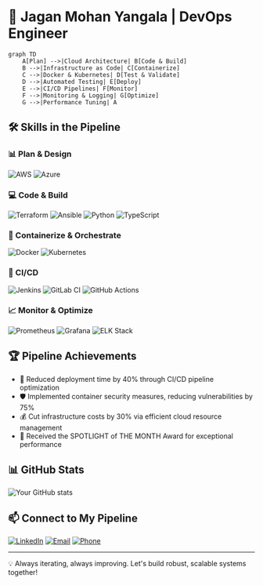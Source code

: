 # 🚀 Jagan Mohan Yangala | DevOps Engineer
```mermaid
graph TD
    A[Plan] -->|Cloud Architecture| B[Code & Build]
    B -->|Infrastructure as Code| C[Containerize]
    C -->|Docker & Kubernetes| D[Test & Validate]
    D -->|Automated Testing| E[Deploy]
    E -->|CI/CD Pipelines| F[Monitor]
    F -->|Monitoring & Logging| G[Optimize]
    G -->|Performance Tuning| A
```

## 🛠 Skills in the Pipeline

### 📊 Plan & Design
![AWS](https://img.shields.io/badge/AWS-232F3E?style=for-the-badge&logo=amazon-aws&logoColor=white)
![Azure](https://img.shields.io/badge/Azure-0089D6?style=for-the-badge&logo=microsoft-azure&logoColor=white)

### 💻 Code & Build
![Terraform](https://img.shields.io/badge/Terraform-7B42BC?style=for-the-badge&logo=terraform&logoColor=white)
![Ansible](https://img.shields.io/badge/Ansible-EE0000?style=for-the-badge&logo=ansible&logoColor=white)
![Python](https://img.shields.io/badge/Python-3776AB?style=for-the-badge&logo=python&logoColor=white)
![TypeScript](https://img.shields.io/badge/TypeScript-3178C6?style=for-the-badge&logo=typescript&logoColor=white)

### 🐳 Containerize & Orchestrate
![Docker](https://img.shields.io/badge/Docker-2496ED?style=for-the-badge&logo=docker&logoColor=white)
![Kubernetes](https://img.shields.io/badge/Kubernetes-326CE5?style=for-the-badge&logo=kubernetes&logoColor=white)

### 🔄 CI/CD
![Jenkins](https://img.shields.io/badge/Jenkins-D24939?style=for-the-badge&logo=jenkins&logoColor=white)
![GitLab CI](https://img.shields.io/badge/GitLab%20CI-FCA121?style=for-the-badge&logo=gitlab&logoColor=white)
![GitHub Actions](https://img.shields.io/badge/GitHub%20Actions-2088FF?style=for-the-badge&logo=github-actions&logoColor=white)

### 📈 Monitor & Optimize
![Prometheus](https://img.shields.io/badge/Prometheus-E6522C?style=for-the-badge&logo=prometheus&logoColor=white)
![Grafana](https://img.shields.io/badge/Grafana-F46800?style=for-the-badge&logo=grafana&logoColor=white)
![ELK Stack](https://img.shields.io/badge/ELK%20Stack-005571?style=for-the-badge&logo=elastic-stack&logoColor=white)

## 🏆 Pipeline Achievements

- 🚀 Reduced deployment time by 40% through CI/CD pipeline optimization
- 🛡️ Implemented container security measures, reducing vulnerabilities by 75%
- 💰 Cut infrastructure costs by 30% via efficient cloud resource management
- 🏅 Received the SPOTLIGHT of THE MONTH Award for exceptional performance

## 📊 GitHub Stats

![Your GitHub stats](https://github-readme-stats.vercel.app/api?username=JaganMohan-Y&show_icons=true&theme=radical)

## 📫 Connect to My Pipeline

[![LinkedIn](https://img.shields.io/badge/LinkedIn-Connect-blue?style=for-the-badge&logo=linkedin)](https://www.linkedin.com/in/jaganmohan-y)
[![Email](https://img.shields.io/badge/Email-Contact-red?style=for-the-badge&logo=gmail)](mailto:yangalajaganmohan44@gmail.com)
[![Phone](https://img.shields.io/badge/Phone-Call-green?style=for-the-badge&logo=whatsapp)](tel:+919177415791)

---

💡 Always iterating, always improving. Let's build robust, scalable systems together!
